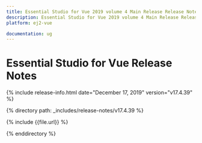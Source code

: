 ```yaml
---
title: Essential Studio for Vue 2019 volume 4 Main Release Release Notes  
description: Essential Studio for Vue 2019 volume 4 Main Release Release Notes  
platform: ej2-vue

documentation: ug
---
```


# Essential Studio for  Vue  Release Notes  

{% include release-info.html date="December 17, 2019"   version="v17.4.39"  %} 

{% directory path: _includes/release-notes/v17.4.39 %}

{% include {{file.url}} %}

{% enddirectory %}
